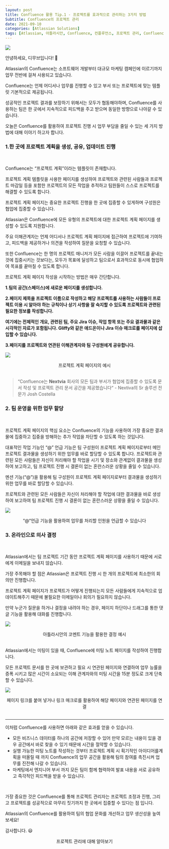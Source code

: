 ```yaml
---
layout: post
title: Confluence 활용 Tip.1 - 프로젝트를 효과적으로 관리하는 3가지 방법
Subtitle: Confluence의 프로젝트 관리
date: 2021-09-10
categories: [Atlassian Solutions]
tags: [Atlassian, 아틀라시안, Confluence, 컨플루언스, 프로젝트 관리, Confluence 활용]
---
```




![](https://blog.dmove.kr/assets/images/banners/Confluence/3%20ways%20confluence-main.png)



안녕하세요, 디무브입니다! 🎈

Atlassian의 Confluence는 소프트웨어 개발부터 대규모 마케팅 캠페인에 이르기까지 업무 전반에 걸쳐 사용되고 있습니다.  

Confluence는 언제 어디서나 업무를 진행할 수 있고 부서 또는 프로젝트에 맞는 템플릿 기본적으로 제공됩니다. 

성공적인 프로젝트 결과를 보장하기 위해서는 모두가 협동해야하며, Confluence를 사용하는 팀은 한 곳에서 지속적으로 피드백을 주고 받으며 동일한 방향으로 나아갈 수 있습니다.

오늘은 Confluence를 활용하여 프로젝트 진행 시 업무 부담을 줄일 수 있는 세 가지 방법에 대해 이야기 하고자 합니다.



### 1.한 곳에 프로젝트 계획을 생성, 공유, 업데이트 진행

<br/>

Confluence는 “프로젝트 계획”이라는 템플릿이 존재합니다. 

프로젝트 계획 템플릿을 사용한 페이지를 생성하여 프로젝트와 관련된 사람들과 프로젝트 마감일 등을 포함한 프로젝트의 모든 작업을 추적하고 팀원들이 스스로 프로젝트를 해결할 수 있도록 합니다.

프로젝트 계획 페이지는 중요한 프로젝트 진행을 한 곳에 집중할 수 있게하며 구성원은 협업에 집중할 수 있습니다.

 

Atlassian은 Confluence에 모든 유형의 프로젝트에 대한 프로젝트 계획 페이지를 생성할 수 있도록 지원합니다. 

주요 이해관계자는 언제 어디서나 프로젝트 계획 페이지에 접근하여 프로젝트에 기여하고, 피드백을 제공하거나 의견을 작성하여 질문을 요청할 수 있습니다. 

또한 Confluence는 한 명의 프로젝트 매니저가 모든 사람을 이끌어 프로젝트를 끝내는 것에 집중시키는 것보다는, 모두가 목표에 달성하고 팀으로서 효과적으로 동시에 협업하여 목표를 끝마칠 수 있도록 합니다.



프로젝트 계획 페이지 작성을 시작하는 방법은 매우 간단합니다. 


**1.팀의 공간(스페이스)에 새로운 페이지를 생성합니다.**



**2.페이지 제목을 프로젝트 이름으로 작성하고 해당 프로젝트를 사용하는 사람들이 프로젝트 이용 시 알아야 하는 규칙이나 상기 사항을 잘 숙지할 수 있도록 프로젝트와 관련된 필요한 정보를 작성합니다.** 

**여기에는 전체적인 개요, 관련된 팀, 주요 Jira 이슈, 작업 항목 또는 주요 결과물과 같은 시각적인 자료가 포함됩니다. Gliffy와 같은 애드온이나 Jira 이슈 매크로를 페이지에 삽입할 수 있습니다.**

**3.페이지를 프로젝트와 연관된 이해관계자와 팀 구성원에게 공유합니다.**






![](https://blog.dmove.kr/assets/images/banners/Confluence/3%20ways%20confluence1.png)



<center>프로젝트 계획 페이지의 예시</center>

<br/>

>  “Confluence는 **Nextvia** 회사의 모든 팀과 부서가 협업에 집중할 수 있도록 문서 작성 및 프로젝트 관리 문서 공간을 제공했습니다“ - Nextiva의 Sr 솔루션 전문가 Josh Costella



### 2. 팀 운영을 위한 업무 할당

<br/>

프로젝트 계획 페이지의 핵심 요소는 Confluence의 기능을 사용하여 가장 중요한 결과물에 집중하고 집중을 방해하는 추가 작업을 차단할 수 있도록 하는 것입니다. 

대표적인 작업 기능인 “@” 언급 기능은  팀 구성원이 프로젝트 계획 페이지로부터 메인 프로젝트 결과물을 생성하기 위한 업무를 바로 할당할 수 있도록 합니다. 프로젝트와 관련된 모든 사람들은 자신이 처리해야 할 작업을 시기 및 장소와 관계없이 결과물을 생성하여 보고하고, 팀 프로젝트 진행 시 결론이 없는 혼란스러운 상황을 줄일 수 있습니다.

멘션 기능(“@”)을 활용해 팀 구성원이 프로젝트 계획 페이지로부터 결과물을 생성하기 위한 업무를 바로 할당할 수 있습니다.

 프로젝트와 관련된 모든 사람들은 자신이 처리해야 할 작업에 대한 결과물을 바로 생성하여 보고하여 팀 프로젝트 진행 시 결론이 없는 혼란스러운 상황을 줄일 수 있습니다.

![](https://blog.dmove.kr/assets/images/banners/Confluence/3%20ways%20confluence2.png)



<center>“@“언급 기능을 활용하여 업무를 처리할 인원을 언급할 수 있습니다</center>



### 3. 온라인으로 의사 결정

<br/>



Atlassian에서는 팀 프로젝트 기간 동안 프로젝트 계획 페이지를 사용하기 때문에 서로에게 이메일을 보내지 않습니다. 

가장 주목해야 할 점은 Atlassian은 프로젝트 진행 시 한 개의 프로젝트에 최소한의 회의만 진행합니다.  

프로젝트 계획 페이지가 프로젝트가 어떻게 진행되는지 모든 사람들에게 지속적으로 업데이트해주기 때문에 불필요한 이메일이나 회의가 필요하지 않습니다. 

만약 누군가 질문을 하거나 결정을 내려야 하는 경우, 페이지 하단이나 드래그를 통한 댓글 기능을 활용해 대화를 진행합니다. 



![](https://blog.dmove.kr/assets/images/banners/Confluence/3%20ways%20confluence3.png)



<center>아틀라시안의 코멘트 기능을 활용한 결정 예시</center>



<br/>

Atlassian에서는 미팅이 있을 때,  Confluence에 미팅 노트 페이지를 작성하여 진행합니다. 

모든 프로젝트 문서를 한 곳에 보관하고 필요 시 연관된 페이지와 연결하여 업무 능률을 증폭 시키고 많은 시간이 소요되는 이해 관계자와의 미팅 시간을 15분 정도로 크게 단축할 수 있습니다. 



![](https://blog.dmove.kr/assets/images/banners/Confluence/3%20ways%20confluence4.png)



<center>페이지 링크를 붙여 넣거나 링크 매크로를 활용하여 해당 페이지와 연관된 페이지를 연결</center>

<br/>



---

이처럼 Confluence를 사용하면 아래와 같은 효과를 얻을 수 있습니다. 

- 모든 비즈니스 데이터를 하나의 공간에 저장할 수 있어 만약 모르는 내용이 있을 경우 공간에서 바로 찾을 수 있기 때문에 시간을 절약할 수 있습니다.
- 실행 가능한 미팅 노트를 작성하는 것부터 프로젝트 계획 시 획기적인 아이디어를계획을 떠올릴 때 까지 Confluence의 업무 공간을 활용해 팀의 참여를 촉진시켜 업무를 진전해 나갈 수 있습니다.
- 마케팅에서 엔지니어 부서 까지 모든 팀이 함께 협력하여 발표 내용을 서로 공유하고 즉각적인 피드백을 받을 수 있습니다.



<br/>

가장 중요한 것은 Confluence를 통해 프로젝트 관리자는 프로젝트 조정과 진행, 그리고 프로젝트를 성공적으로 마무리 짓기까지 한 곳에서 집중할 수 있다는 점 입니다. 

Atlassian의 Confluence를 활용하여 팀의 협업 문화를 개선하고 업무 생산성을 높여보세요! 

 

감사합니다. 😃





<center> <a src="https://www.atlassian.com/project-management">프로젝트 관리에 대해 알아보기</a></center>
